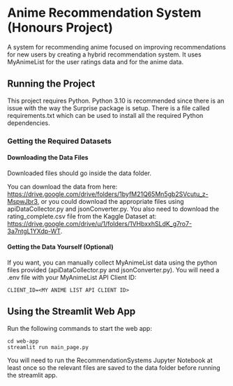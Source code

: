 # Anime Recommendation System (Honours Project)
A system for recommending anime focused on improving recommendations for new users by creating a hybrid recommendation system. It uses MyAnimeList for the user ratings data and for the anime data.

## Running the Project
This project requires Python. Python 3.10 is recommended since there is an issue with the way the Surprise package is setup. There is a file called requirements.txt which can be used to install all the required Python dependencies.

### Getting the Required Datasets
#### Downloading the Data Files
Downloaded files should go inside the data folder.

You can download the data from here: https://drive.google.com/drive/folders/1byfM21Q65Mn5gb2SVcutu_z-MspwJbr3, or you could download the appropriate files using apiDataCollector.py and jsonConverter.py. You also need to download the rating_complete.csv file from the Kaggle Dataset at: https://drive.google.com/drive/u/1/folders/1VHbxxhSLdK_g7ro7-3a7ntgL1YXdp-WT.

#### Getting the Data Yourself (Optional)
If you want, you can manually collect MyAnimeList data using the python files provided (apiDataCollector.py and jsonConverter.py). You will need a .env file with your MyAnimeList API Client ID:
```.env
CLIENT_ID=<MY ANIME LIST API CLIENT ID>
```

## Using the Streamlit Web App
Run the following commands to start the web app:
```
cd web-app
streamlit run main_page.py
``` 
You will need to run the RecommendationSystems Jupyter Notebook at least once so the relevant files are saved to the data folder before running the streamlit app.
